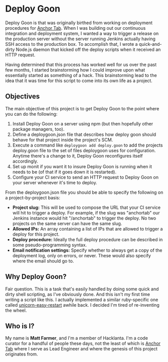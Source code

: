 # Deploy Goon

Deploy Goon is that was originally birthed from working on deployment procedures for [Anchor Tab](http://anchortab.com). When I was building out our continuous integration and deployment system, I wanted a way to trigger a release on the production server without the server running Jenkins actually having SSH access to the production box. To accomplish that, I wrote a quick-and-dirty Node.js daemon that kicked off the deploy scripts when it received an HTTP request.

Having determined that this process has worked well for us over the past few months, I started brainstorming how I could improve upon what essentially started as something of a hack. This brainstorming lead to the idea that it was time for this script to come into its own life as a project.

## Objectives

The main objective of this project is to get Deploy Goon to the point where you can do the following:

1. Install Deploy Goon on a server using npm (but then hopefully other package managers, too).
2. Define a deploygoon.json file that describes how deploy goon should behave for that project inside the project's SCM.
3. Execute a command like `deploygoon add deploy.goon` to add the projects deploy.goon file to the set of files deploygoon uses for configuration. Anytime there's a change to it, Deploy Goon reconfigures itself accordingly.
4. Set up monit if you want it to insure Deploy Goon is running when it needs to be (of that if it goes down it is restarted).
5. Configure your CI service to send an HTTP request to Deploy Goon on your server whenever it's time to deploy.

From the deploygoon.json file you should be able to specify the following on a project-by-project basis:

* **Project slug:** This will be used to compose the URL that your CI service will hit to trigger a deploy. For example, if the slug was "anchortab" our Jenkins instance would hit "/anchortab" to trigger the deploy. No two projects on the same server can have the same slug.
* **Allowed IPs:** An array containing a list of IPs that are allowed to trigger a deploy for this project.
* **Deploy procedure:** Ideally the full deploy procedure can be described in some pseudo-programming syntax.
* **Email notification settings:** Specify whether to always get a copy of the deployment log, only on errors, or never. These would also specify where the email should go to.

## Why Deploy Goon?

Fair question. This is a task that's easily handled by doing some quick and dirty shell scripting, as I've obviously done. And this isn't my first time writing a script like this. I actually implemented a similar ruby-specific one called [unicorn-easy-restart](https://github.com/farmdawgnation/unicorn-easy-restart) awhile back. I decided I'm tired of re-inventing the wheel.

## Who is I?

My name is **Matt Farmer**, and I'm a member of Hacklanta. I'm a code curator for a handful of people these days, not the least of which is [Anchor Tab](http://anchortab.com) where I serve as Lead Engineer and where the genesis of this project originates from.
